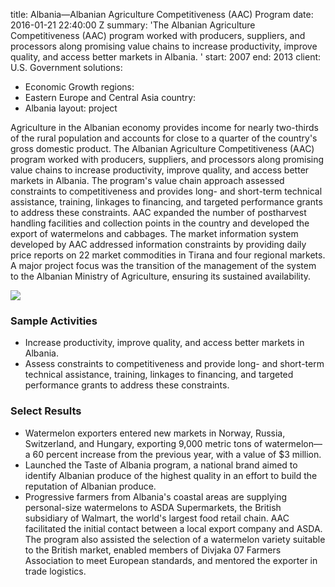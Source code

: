 
title: Albania—Albanian Agriculture Competitiveness (AAC) Program
date: 2016-01-21 22:40:00 Z
summary: 'The Albanian Agriculture Competitiveness (AAC) program worked with producers,
  suppliers, and processors along promising value chains to increase productivity,
  improve quality, and access better markets in Albania. '
start: 2007
end: 2013
client: U.S. Government
solutions:
- Economic Growth
regions:
- Eastern Europe and Central Asia
country:
- Albania
layout: project


Agriculture in the Albanian economy provides income for nearly two-thirds of the rural population and accounts for close to a quarter of the country's gross domestic product. The Albanian Agriculture Competitiveness (AAC) program worked with producers, suppliers, and processors along promising value chains to increase productivity, improve quality, and access better markets in Albania. The program's value chain approach assessed constraints to competitiveness and provides long- and short-term technical assistance, training, linkages to financing, and targeted performance grants to address these constraints. AAC expanded the number of postharvest handling facilities and collection points in the country and developed the export of watermelons and cabbages. The market information system developed by AAC addressed information constraints by providing daily price reports on 22 market commodities in Tirana and four regional markets. A major project focus was the transition of the management of the system to the Albanian Ministry of Agriculture, ensuring its sustained availability.

![][1]

### Sample Activities

* Increase productivity, improve quality, and access better markets in Albania.
* Assess constraints to competitiveness and provide long- and short-term technical assistance, training, linkages to financing, and targeted performance grants to address these constraints.

### Select Results

* Watermelon exporters entered new markets in Norway, Russia, Switzerland, and Hungary, exporting 9,000 metric tons of watermelon—a 60 percent increase from the previous year, with a value of $3 million.
* Launched the Taste of Albania program, a national brand aimed to identify Albanian produce of the highest quality in an effort to build the reputation of Albanian produce.
* Progressive farmers from Albania's coastal areas are supplying personal-size watermelons to ASDA Supermarkets, the British subsidiary of Walmart, the world's largest food retail chain. AAC facilitated the initial contact between a local export company and ASDA. The program also assisted the selection of a watermelon variety suitable to the British market, enabled members of Divjaka 07 Farmers Association to meet European standards, and mentored the exporter in trade logistics.

[1]: https://assetify-dai.com/projects/AAC.jpg
